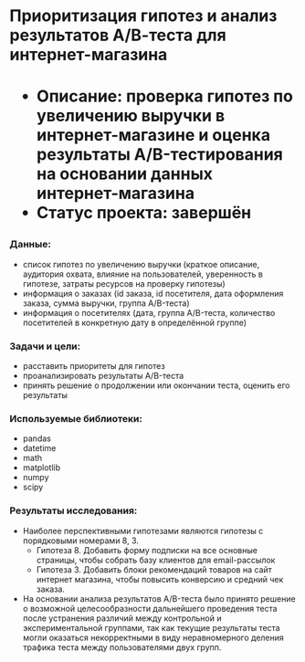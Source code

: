 <h1> Приоритизация гипотез и анализ результатов А/В-теста для интернет-магазина <h1>
    <ul>
        <li> Описание: проверка гипотез по увеличению выручки в интернет-магазине и оценка результаты A/B-тестирования на основании данных интернет-магазина </li> 
        <li> Статус проекта: завершён </li>
    </ul> 
    
<h3> Данные: </h3>
    <ul>
        <li> список гипотез по увеличению выручки (краткое описание, аудитория охвата, влияние на пользователей, уверенность в гипотезе, затраты ресурсов на проверку гипотезы) </li>
        <li> информация о заказах (id заказа, id посетителя, дата оформления заказа, сумма выручки, группа A/B-теста) </li> 
        <li> информация о посетителях (дата, группа A/B-теста, количество посетителей в конкретную дату в определённой группе) </li>
    </ul> 
    
<h3> Задачи и цели: </h3>
    <ul>
        <li> расставить приоритеты для гипотез </li>
        <li> проанализировать результаты A/B-теста </li>
        <li> принять решение о продолжении или окончании теста, оценить его результаты </li> 
    </ul>

<h3> Используемые библиотеки: </h3>
    <ul>
        <li> pandas </li>
        <li> datetime </li>
        <li> math </li>
        <li> matplotlib </li>
        <li> numpy </li>
        <li> scipy </li>
    </ul>
    
<h3> Результаты исследования: </h3>
    <ul> 
        <li> Наиболее перспективными гипотезами являются гипотезы с порядковыми номерами 8, 3. 
            <ul> <li> Гипотеза 8. Добавить форму подписки на все основные страницы, чтобы собрать базу клиентов для email-рассылок </li>
                <li> Гипотеза 3. Добавить блоки рекомендаций товаров на сайт интернет магазина, чтобы повысить конверсию и средний чек заказа. </li> </ul> </li>
        <li> На основании анализа результатов A/B-теста было принято решение о возможной целесообразности дальнейшего проведения теста после устранения различий между контрольной и экспериментальной группами, так как текущие результаты теста могли оказаться некорректными в виду неравномерного деления трафика теста между пользователями двух групп. </li>
    </ul>